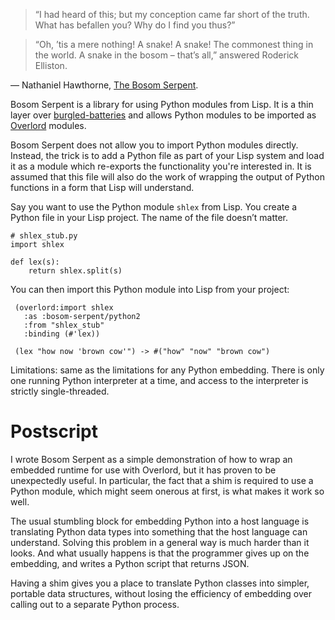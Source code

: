 > “I had heard of this; but my conception came far short of the truth.
> What has befallen you? Why do I find you thus?”

> “Oh, ’tis a mere nothing! A snake! A snake! The commonest thing in
> the world. A snake in the bosom – that’s all,” answered Roderick
> Elliston.

— Nathaniel Hawthorne, [The Bosom Serpent][TBS].

Bosom Serpent is a library for using Python modules from Lisp. It is a
thin layer over [burgled-batteries][] and allows Python modules to
be imported as [Overlord][] modules.

Bosom Serpent does not allow you to import Python modules directly.
Instead, the trick is to add a Python file as part of your Lisp system
and load it as a module which re-exports the functionality you're
interested in. It is assumed that this file will also do the work of
wrapping the output of Python functions in a form that Lisp will
understand.

Say you want to use the Python module `shlex` from Lisp. You create a
Python file in your Lisp project. The name of the file doesn’t matter.

    # shlex_stub.py
    import shlex

    def lex(s):
        return shlex.split(s)

You can then import this Python module into Lisp from your project:

     (overlord:import shlex
       :as :bosom-serpent/python2
       :from "shlex_stub"
       :binding (#'lex))

     (lex "how now 'brown cow'") -> #("how" "now" "brown cow")

Limitations: same as the limitations for any Python embedding. There
is only one running Python interpreter at a time, and access to the
interpreter is strictly single-threaded.

# Postscript

I wrote Bosom Serpent as a simple demonstration of how to wrap an
embedded runtime for use with Overlord, but it has proven to be
unexpectedly useful. In particular, the fact that a shim is required
to use a Python module, which might seem onerous at first, is what
makes it work so well.

The usual stumbling block for embedding Python into a host language is
translating Python data types into something that the host language
can understand. Solving this problem in a general way is much harder
than it looks. And what usually happens is that the programmer gives
up on the embedding, and writes a Python script that returns JSON.

Having a shim gives you a place to translate Python classes into
simpler, portable data structures, without losing the efficiency of
embedding over calling out to a separate Python process.

[TBS]: http://www.online-literature.com/hawthorne/132/
[burgled-batteries]: https://github.com/pinterface/burgled-batteries
[Overlord]: https://github.com/TBRSS/Overlord
